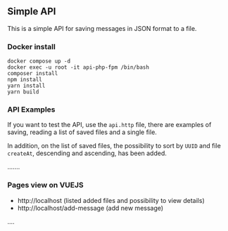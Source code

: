 ## Simple API ##
This is a simple API for saving messages in JSON format to a file.


### Docker install ###

```
docker compose up -d
docker exec -u root -it api-php-fpm /bin/bash
composer install
npm install
yarn install
yarn build
```

### API Examples ###

If you want to test the API, use the `api.http` file, there are examples of saving, reading a list of saved files and a single file.

In addition, on the list of saved files, the possibility to sort by `UUID` and file `createAt`, descending and ascending, has been added.


.......

### Pages view on VUEJS ###

* http://localhost (listed added files and possibility to view details)
* http://localhost/add-message (add new message) 

....